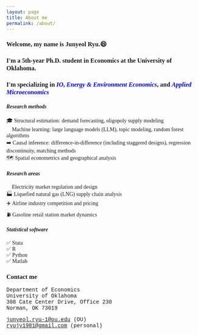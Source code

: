 ```yaml
---
layout: page
title: About me
permalink: /about/
---
```



### <span style="font-family: 'Times', serif">**Welcome, my name is Junyeol Ryu.**😄 </span>  

### <span style="font-family: 'Times', serif">I'm a 5th-year Ph.D. student in Economics at the University of Oklahoma. </span>  
### <span style="font-family: 'Times', serif">I'm specializing in <span style="color: blue">*IO*</span>, <span style="color: blue">*Energy & Environment Economics*</span>, and <span style="color: blue">*Applied Microeconomics*</span> </span>  






#### <span style="font-family: 'Times New Roman', serif">***Research methods***</span>  
<span style="font-family: 'Garamond', serif"> 🎓 Structural estimation:</span> <span style="font-family: 'Garamond', serif">demand forecasting, oligopoly supply modeling</span>  
<span style="font-family: 'Garamond', serif"> 🤖 Machine learning:</span> <span style="font-family: 'Garamond', serif">large language models (LLM), topic modeling, random forest algorithms</span>  
<span style="font-family: 'Garamond', serif"> ➡️ Causal inference:</span> <span style="font-family: 'Garamond', serif">difference-in-difference (including staggered designs), regression discontinuity, matching methods</span>   
<span style="font-family: 'Garamond', serif"> 🗺️ Spatial econometrics and geographical analysis</span>  
 

#### <span style="font-family: 'Times New Roman', serif">***Research areas***</span>  
<span style="font-family: 'Garamond', serif"> 🔌 Electricity market regulation and design  </span>  
<span style="font-family: 'Garamond', serif"> 🏭 Liquefied natural gas (LNG) supply chain analysis</span>  
<span style="font-family: 'Garamond', serif"> ✈️ Airline industry competition and pricing  </span>  
<span style="font-family: 'Garamond', serif"> ⛽ Gasoline retail station market dynamics  </span>  

#### <span style="font-family: 'Times New Roman', serif">***Statistical software***</span>  
<span style="font-family: 'Garamond', serif"> ✅ Stata </span>  
<span style="font-family: 'Garamond', serif"> ✅ R  </span>  
<span style="font-family: 'Garamond', serif"> ✅ Python  </span>  
<span style="font-family: 'Garamond', serif"> ✅ Matlab  </span>  




### <span style="font-family: 'Times New Roman', serif">Contact me</span>  

<span style="font-family: 'Courier New', monospace"> Department of Economics </span>  
<span style="font-family: 'Courier New', monospace"> University of Oklahoma </span>  
<span style="font-family: 'Courier New', monospace"> 308 Cate Center Drive, Office 230 </span>  
<span style="font-family: 'Courier New', monospace"> Norman, OK 73019 </span>  
<span style="font-family: 'Courier New', monospace"> </span>  

<span style="font-family: 'Courier New', monospace"> junyeol.ryu-1@ou.edu  (OU) </span>  
<span style="font-family: 'Courier New', monospace"> ryujy1981@gmail.com (personal) </span> 


